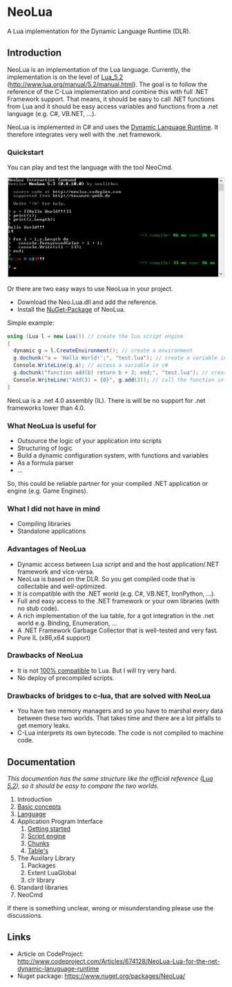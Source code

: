 NeoLua
======

A Lua implementation for the Dynamic Language Runtime (DLR).

## Introduction

NeoLua is an implementation of the Lua language. Currently, the implementation is on 
the level of [Lua_5.2](http://www.lua.org/) (http://www.lua.org/manual/5.2/manual.html). 
The goal is to follow the reference of the C-Lua implementation and combine this with full 
.NET Framework support. That means, it should be easy to call .NET functions from Lua and it should 
be easy access variables and functions from a .net language (e.g. C#, VB.NET, ...).

NeoLua is implemented in C# and uses the [Dynamic Language Runtime](https://dlr.codeplex.com/). It therefore 
integrates very well with the .net framework.

### Quickstart

You can play and test the language with the tool NeoCmd.

![NeoCmd](doc/imgs/Image.png)

Or there are two easy ways to use NeoLua in your project.

* Download the Neo.Lua.dll and add the reference.
* Install the [NuGet-Package](http://www.nuget.org/packages/NeoLua/) of NeoLua.


Simple example:
```C#
using (Lua l = new Lua()) // create the lua script engine
{
  dynamic g = l.CreateEnvironment(); // create a environment
  g.dochunk("a = 'Hallo World!';", "test.lua"); // create a variable in lua
  Console.WriteLine(g.a); // access a variable in c#
  g.dochunk("function add(b) return b + 3; end;", "test.lua"); // create a function in lua
  Console.WriteLine("Add(3) = {0}", g.add(3)); // call the function in c#
}
```

NeoLua is a .net 4.0 assembly (IL). There is will be no support for .net frameworks lower than 4.0. 

### What NeoLua is useful for

* Outsource the logic of your application into scripts
* Structuring of logic
* Build a dynamic configuration system, with functions and variables
* As a formula parser
* ...

So, this could be reliable partner for your compiled .NET application or engine (e.g. Game Engines).

### What I did not have in mind

* Compiling libraries
* Standalone applications

### Advantages of NeoLua

* Dynamic access between Lua script and and the host application/.NET framework and vice-versa.
* NeoLua is based on the DLR. So you get compiled code that is collectable and well-optimized.
* It is compatible with the .NET world (e.g. C#, VB.NET, IronPython, ...).
* Full and easy access to the .NET framework or your own libraries (with no stub code).
* A rich implementation of the lua table, for a got integration in the .net world e.g. Binding, Enumeration, ...
* A .NET Framework Garbage Collector that is well-tested and very fast.
* Pure IL (x86,x64 support)

### Drawbacks of NeoLua

* It is not [100% compatible](http://todo) to Lua. But I will try very hard.
* No deploy of precompiled scripts.

### Drawbacks of bridges to c-lua, that are solved with NeoLua

* You have two memory managers and so you have to marshal every data between these two worlds. That takes time and there are a lot pitfalls to get memory leaks.
* C-Lua interprets its own bytecode. The code is not compiled to machine code.

## Documentation

*This documention has the same structure like the official reference ([Lua 5.2](http://www.lua.org/manual/5.2/manual.html)), so it should be easy to compare the two worlds.*

1. Introduction
2. [Basic concepts](doc/02_basics.md)
3. [Language](doc/03_language.md)
4. Application Program Interface
    1. [Getting started](doc/04_01_start.md)
    2. [Script engine](doc/04_02_engine.md)
    3. [Chunks](doc/04_03_chunk.md)
    4. [Table's](doc/04_04_table.md)
5. The Auxilary Library
    1. Packages
    2. Extent LuaGlobal
    3. clr library
6. Standard libraries
7. NeoCmd

If there is something unclear, wrong or misunderstanding please use the discussions.

## Links

* Article on CodeProject: http://www.codeproject.com/Articles/674128/NeoLua-Lua-for-the-net-dynamic-lanuguage-runtime
* Nuget package: https://www.nuget.org/packages/NeoLua/
